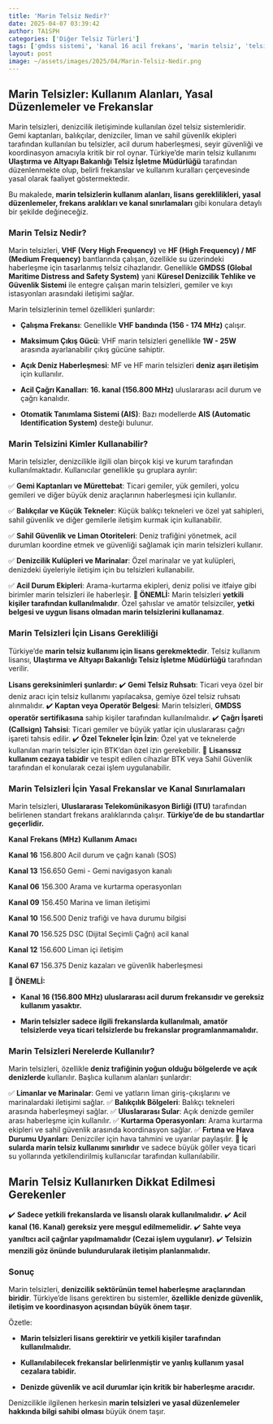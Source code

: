 ```yaml
---
title: 'Marin Telsiz Nedir?'
date: 2025-04-07 03:39:42
author: TA1SPH
categories: ['Diğer Telsiz Türleri']
tags: ['gmdss sistemi', 'kanal 16 acil frekans', 'marin telsiz', 'telsiz lisansı denizcilik', 'vhf deniz frekansları']
layout: post
image: ~/assets/images/2025/04/Marin-Telsiz-Nedir.png
---
```


## **Marin Telsizler: Kullanım Alanları, Yasal Düzenlemeler ve Frekanslar**

Marin telsizleri, denizcilik iletişiminde kullanılan özel telsiz sistemleridir. Gemi kaptanları, balıkçılar, denizciler, liman ve sahil güvenlik ekipleri tarafından kullanılan bu telsizler, acil durum haberleşmesi, seyir güvenliği ve koordinasyon amacıyla kritik bir rol oynar. Türkiye’de marin telsiz kullanımı **Ulaştırma ve Altyapı Bakanlığı Telsiz İşletme Müdürlüğü** tarafından düzenlenmekte olup, belirli frekanslar ve kullanım kuralları çerçevesinde yasal olarak faaliyet göstermektedir.

Bu makalede, **marin telsizlerin kullanım alanları, lisans gereklilikleri, yasal düzenlemeler, frekans aralıkları ve kanal sınırlamaları** gibi konulara detaylı bir şekilde değineceğiz.

### **Marin Telsiz Nedir?**

Marin telsizleri, **VHF (Very High Frequency)** ve **HF (High Frequency) / MF (Medium Frequency)** bantlarında çalışan, özellikle su üzerindeki haberleşme için tasarlanmış telsiz cihazlarıdır.
Genellikle **GMDSS (Global Maritime Distress and Safety System)** yani **Küresel Denizcilik Tehlike ve Güvenlik Sistemi** ile entegre çalışan marin telsizleri, gemiler ve kıyı istasyonları arasındaki iletişimi sağlar.

Marin telsizlerinin temel özellikleri şunlardır:

- **Çalışma Frekansı**: Genellikle **VHF bandında (156 - 174 MHz)** çalışır.

- **Maksimum Çıkış Gücü**: VHF marin telsizleri genellikle **1W - 25W** arasında ayarlanabilir çıkış gücüne sahiptir.

- **Açık Deniz Haberleşmesi**: MF ve HF marin telsizleri **deniz aşırı iletişim** için kullanılır.

- **Acil Çağrı Kanalları**: **16. kanal (156.800 MHz)** uluslararası acil durum ve çağrı kanalıdır.

- **Otomatik Tanımlama Sistemi (AIS)**: Bazı modellerde **AIS (Automatic Identification System)** desteği bulunur.

### **Marin Telsizini Kimler Kullanabilir?**

Marin telsizler, denizcilikle ilgili olan birçok kişi ve kurum tarafından kullanılmaktadır. Kullanıcılar genellikle şu gruplara ayrılır:

✅ **Gemi Kaptanları ve Mürettebat**: Ticari gemiler, yük gemileri, yolcu gemileri ve diğer büyük deniz araçlarının haberleşmesi için kullanılır.

✅ **Balıkçılar ve Küçük Tekneler**: Küçük balıkçı tekneleri ve özel yat sahipleri, sahil güvenlik ve diğer gemilerle iletişim kurmak için kullanabilir.

✅ **Sahil Güvenlik ve Liman Otoriteleri**: Deniz trafiğini yönetmek, acil durumları koordine etmek ve güvenliği sağlamak için marin telsizleri kullanır.

✅ **Denizcilik Kulüpleri ve Marinalar**: Özel marinalar ve yat kulüpleri, denizdeki üyeleriyle iletişim için bu telsizleri kullanabilir.

✅ **Acil Durum Ekipleri**: Arama-kurtarma ekipleri, deniz polisi ve itfaiye gibi birimler marin telsizleri ile haberleşir.
**📌 ÖNEMLİ:**
Marin telsizleri **yetkili kişiler tarafından kullanılmalıdır**. Özel şahıslar ve amatör telsizciler, **yetki belgesi ve uygun lisans olmadan marin telsizlerini kullanamaz**.

### **Marin Telsizleri İçin Lisans Gerekliliği**

Türkiye’de **marin telsiz kullanımı için lisans gerekmektedir**. Telsiz kullanım lisansı, **Ulaştırma ve Altyapı Bakanlığı Telsiz İşletme Müdürlüğü** tarafından verilir.

**Lisans gereksinimleri şunlardır:**
✔️ **Gemi Telsiz Ruhsatı**: Ticari veya özel bir deniz aracı için telsiz kullanımı yapılacaksa, gemiye özel telsiz ruhsatı alınmalıdır.
✔️ **Kaptan veya Operatör Belgesi**: Marin telsizleri, **GMDSS operatör sertifikasına** sahip kişiler tarafından kullanılmalıdır.
✔️ **Çağrı İşareti (Callsign) Tahsisi**: Ticari gemiler ve büyük yatlar için uluslararası çağrı işareti tahsis edilir.
✔️ **Özel Tekneler İçin İzin**: Özel yat ve teknelerde kullanılan marin telsizler için BTK’dan özel izin gerekebilir.
📌 **Lisanssız kullanım cezaya tabidir** ve tespit edilen cihazlar BTK veya Sahil Güvenlik tarafından el konularak cezai işlem uygulanabilir.

### **Marin Telsizleri İçin Yasal Frekanslar ve Kanal Sınırlamaları**

Marin telsizleri, **Uluslararası Telekomünikasyon Birliği (ITU)** tarafından belirlenen standart frekans aralıklarında çalışır. **Türkiye’de de bu standartlar geçerlidir.**

**Kanal**
**Frekans (MHz)**
**Kullanım Amacı**

**Kanal 16**
156.800
Acil durum ve çağrı kanalı (SOS)

**Kanal 13**
156.650
Gemi - Gemi navigasyon kanalı

**Kanal 06**
156.300
Arama ve kurtarma operasyonları

**Kanal 09**
156.450
Marina ve liman iletişimi

**Kanal 10**
156.500
Deniz trafiği ve hava durumu bilgisi

**Kanal 70**
156.525
DSC (Dijital Seçimli Çağrı) acil kanal

**Kanal 12**
156.600
Liman içi iletişim

**Kanal 67**
156.375
Deniz kazaları ve güvenlik haberleşmesi

**📌 ÖNEMLİ:**

- **Kanal 16 (156.800 MHz) uluslararası acil durum frekansıdır ve gereksiz kullanım yasaktır.**

- **Marin telsizler sadece ilgili frekanslarda kullanılmalı, amatör telsizlerde veya ticari telsizlerde bu frekanslar programlanmamalıdır.**

### **Marin Telsizleri Nerelerde Kullanılır?**

Marin telsizleri, özellikle **deniz trafiğinin yoğun olduğu bölgelerde ve açık denizlerde** kullanılır. Başlıca kullanım alanları şunlardır:

✅ **Limanlar ve Marinalar**: Gemi ve yatların liman giriş-çıkışlarını ve marinalardaki iletişimi sağlar.
✅ **Balıkçılık Bölgeleri**: Balıkçı tekneleri arasında haberleşmeyi sağlar.
✅ **Uluslararası Sular**: Açık denizde gemiler arası haberleşme için kullanılır.
✅ **Kurtarma Operasyonları**: Arama kurtarma ekipleri ve sahil güvenlik arasında koordinasyon sağlar.
✅ **Fırtına ve Hava Durumu Uyarıları**: Denizciler için hava tahmini ve uyarılar paylaşılır.
📌 **İç sularda marin telsiz kullanımı sınırlıdır** ve sadece büyük göller veya ticari su yollarında yetkilendirilmiş kullanıcılar tarafından kullanılabilir.

## **Marin Telsiz Kullanırken Dikkat Edilmesi Gerekenler**

✔️ **Sadece yetkili frekanslarda ve lisanslı olarak kullanılmalıdır.**
✔️ **Acil kanal (16. Kanal) gereksiz yere meşgul edilmemelidir.**
✔️ **Sahte veya yanıltıcı acil çağrılar yapılmamalıdır (Cezai işlem uygulanır).**
✔️ **Telsizin menzili göz önünde bulundurularak iletişim planlanmalıdır.**

### **Sonuç**

Marin telsizleri, **denizcilik sektörünün temel haberleşme araçlarından biridir**. Türkiye’de lisans gerektiren bu sistemler, **özellikle denizde güvenlik, iletişim ve koordinasyon açısından büyük önem taşır**.

Özetle:

- **Marin telsizleri lisans gerektirir ve yetkili kişiler tarafından kullanılmalıdır.**

- **Kullanılabilecek frekanslar belirlenmiştir ve yanlış kullanım yasal cezalara tabidir.**

- **Denizde güvenlik ve acil durumlar için kritik bir haberleşme aracıdır.**

Denizcilikle ilgilenen herkesin **marin telsizleri ve yasal düzenlemeler hakkında bilgi sahibi olması** büyük önem taşır.

